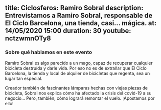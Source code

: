 title: Ciclosferos: Ramiro Sobral 
description: Entrevistamos a Ramiro Sobral, responsable de El Ciclo Barcelona, una tienda, casi... mágica. 
at: 14/05/2020 15:00
duration: 30
youtube: nctzwmnOTy8
----
### Sobre qué hablamos en este evento

Ramiro Sobral es algo parecido a un mago, capaz de recuperar cualquier bicicleta destruída y darle vida. Por eso no es de extrañar que El Ciclo Barcelona, la tienda y local de alquiler de bicicletas que regenta, sea un lugar tan especial. 

Creador también de fascinantes lámparas hechas con viejas piezas de bicicleta, Sobral nos explica cómo ha afectado la crisis del covid-19 a su negocio... Pero, también, cómo logrará remontar el vuelo. ¡Apostamos por ello!
